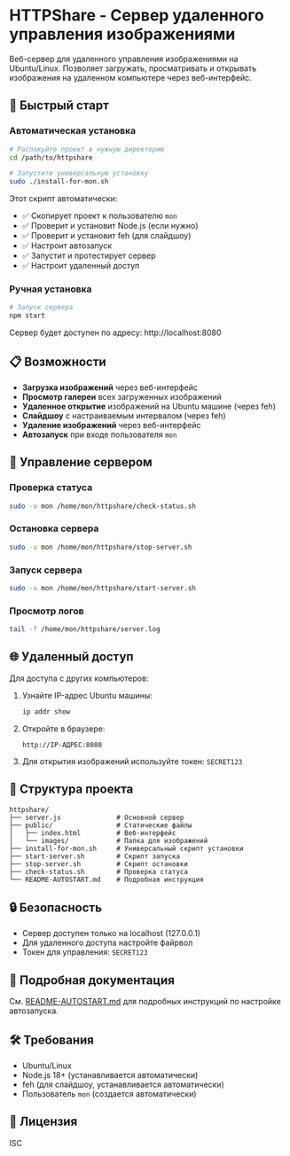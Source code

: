 # HTTPShare - Сервер удаленного управления изображениями

Веб-сервер для удаленного управления изображениями на Ubuntu/Linux. Позволяет загружать, просматривать и открывать изображения на удаленном компьютере через веб-интерфейс.

## 🚀 Быстрый старт

### Автоматическая установка

```bash
# Распакуйте проект в нужную директорию
cd /path/to/httpshare

# Запустите универсальную установку
sudo ./install-for-mon.sh
```

Этот скрипт автоматически:
- ✅ Скопирует проект к пользователю `mon`
- ✅ Проверит и установит Node.js (если нужно)
- ✅ Проверит и установит feh (для слайдшоу)
- ✅ Настроит автозапуск
- ✅ Запустит и протестирует сервер
- ✅ Настроит удаленный доступ

### Ручная установка

```bash
# Запуск сервера
npm start
```

Сервер будет доступен по адресу: http://localhost:8080

## 📋 Возможности

- **Загрузка изображений** через веб-интерфейс
- **Просмотр галереи** всех загруженных изображений
- **Удаленное открытие** изображений на Ubuntu машине (через feh)
- **Слайдшоу** с настраиваемым интервалом (через feh)
- **Удаление изображений** через веб-интерфейс
- **Автозапуск** при входе пользователя `mon`

## 🔧 Управление сервером

### Проверка статуса
```bash
sudo -u mon /home/mon/httpshare/check-status.sh
```

### Остановка сервера
```bash
sudo -u mon /home/mon/httpshare/stop-server.sh
```

### Запуск сервера
```bash
sudo -u mon /home/mon/httpshare/start-server.sh
```

### Просмотр логов
```bash
tail -f /home/mon/httpshare/server.log
```

## 🌐 Удаленный доступ

Для доступа с других компьютеров:

1. Узнайте IP-адрес Ubuntu машины:
   ```bash
   ip addr show
   ```

2. Откройте в браузере:
   ```
   http://IP-АДРЕС:8080
   ```

3. Для открытия изображений используйте токен: `SECRET123`

## 📁 Структура проекта

```
httpshare/
├── server.js              # Основной сервер
├── public/                # Статические файлы
│   ├── index.html         # Веб-интерфейс
│   └── images/            # Папка для изображений
├── install-for-mon.sh     # Универсальный скрипт установки
├── start-server.sh        # Скрипт запуска
├── stop-server.sh         # Скрипт остановки
├── check-status.sh        # Проверка статуса
└── README-AUTOSTART.md    # Подробная инструкция
```

## 🔒 Безопасность

- Сервер доступен только на localhost (127.0.0.1)
- Для удаленного доступа настройте файрвол
- Токен для управления: `SECRET123`

## 📖 Подробная документация

См. [README-AUTOSTART.md](README-AUTOSTART.md) для подробных инструкций по настройке автозапуска.

## 🛠️ Требования

- Ubuntu/Linux
- Node.js 18+ (устанавливается автоматически)
- feh (для слайдшоу, устанавливается автоматически)
- Пользователь `mon` (создается автоматически)

## 📝 Лицензия

ISC 